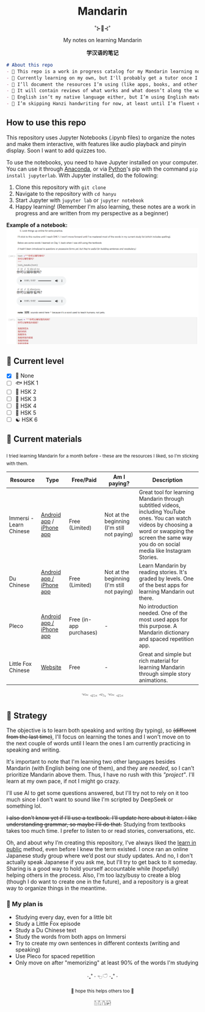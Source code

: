 <div align="center">
<h1>Mandarin</h1>

˚⊱🪷⊰˚

My notes on learning Mandarin

**学汉语的笔记**
</div>

```md
# About this repo
- 🥠 This repo is a work in progress catalog for my Mandarin learning notes.
- 🥮 Currently learning on my own, but I'll probably get a tutor once I hit intermediate level.  
- 🧧 I’ll document the resources I’m using (like apps, books, and other media)
- 🥡 It will contain reviews of what works and what doesn’t along the way.  
- 🥢 English isn’t my native language either, but I’m using English materials to practice both.
- 🐼 I’m skipping Hanzi handwriting for now, at least until I’m fluent enough to bother with it.  
```

## How to use this repo

This repository uses Jupyter Notebooks (.ipynb files) to organize the notes and make them interactive, with features like audio playback and pinyin display. Soon I want to add quizzes too.

To use the notebooks, you need to have Jupyter installed on your computer. You can use it through [Anaconda](https://www.anaconda.com/download), or via [Python](https://www.python.org/)'s pip with the command `pip install jupyterlab`. With Jupyter installed, do the following:

1. Clone this repository with `git clone`
2. Navigate to the repository with `cd hanyu`
3. Start Jupyter with `jupyter lab` or `jupyter notebook`
4. Happy learning! (Remember I'm also learning, these notes are a work in progress and are written from my perspective as a beginner)

**Example of a notebook:**
![notebook example](/assets/img/example.png)

## 🐲 Current level 
- [x] 🐌 None
- [ ] 🐟 HSK 1
- [ ] 🦉 HSK 2
- [ ] 🦚 HSK 3
- [ ] 🐅 HSK 4
- [ ] 🐉 HSK 5
- [ ] ☯️ HSK 6

## 🥮 Current materials

<sub>I tried learning Mandarin for a month before - these are the resources I liked, so I'm sticking with them.</sub>

| Resource | Type | Free/Paid | Am I paying? | Description |
| --- | --- | --- | --- | --- |
| Immersi - Learn Chinese | [Android app](https://play.google.com/store/apps/details?id=app.immersi.immersi&hl=pt_BR&pli=1) / [iPhone app](https://apps.apple.com/br/app/immersi-learn-chinese/id6501961705) | Free (Limited) | Not at the beginning (I'm still not paying) | Great tool for learning Mandarin through subtitled videos, including YouTube ones. You can watch videos by choosing a word or swapping the screen the same way you do on social media like Instagram Stories. |
| Du Chinese | [Android app / iPhone app](https://duchinese.net/) | Free (Limited) | Not at the beginning (I'm still not paying) | Learn Mandarin by reading stories. It's graded by levels. One of the best apps for learning Mandarin out there. |
| Pleco | [Android app / iPhone app](https://www.pleco.com/) | Free (in-app purchases) | - | No introduction needed. One of the most used apps for this purpose. A Mandarin dictionary and spaced repetition app. |
| Little Fox Chinese | [Website](https://chinese.littlefox.com/en) | Free | - | Great and simple but rich material for learning Mandarin through simple story animations. |

<div align=center>
𓆝 𓆟 𓆞 𓆝 𓆟
</div>

## 🥮 Strategy 

The objective is to learn both speaking and writing (by typing), so <strike>(different from the last time)</strike>, I'll focus on learning the tones and I won't move on to the next couple of words until I learn the ones I am currently practicing in speaking and writing.  

It's important to note that I'm learning two other languages besides Mandarin (with English being one of them), and they are *needed*, so I can't prioritize Mandarin above them. Thus, I have no rush with this _"project"_. I'll learn at my own pace, if not I might go crazy.  
  
I'll use AI to get some questions answered, but I'll try not to rely on it too much since I don't want to sound like I'm scripted by DeepSeek or something lol.  

<strike>I also don't know yet if I'll use a textbook. I'll update here about it later. I like understanding grammar, so maybe I'll do that.</strike> Studying from textbooks takes too much time. I prefer to listen to or read stories, conversations, etc.

Oh, and about why I’m creating this repository, I’ve always liked the [learn in public](https://www.swyx.io/learn-in-public) method, even before I knew the term existed. I once ran an online Japanese study group where we’d post our study updates. And no, I don't actually speak Japanese if you ask me, but I'll try to get back to it someday. Sharing is a good way to hold yourself accountable while (hopefully) helping others in the process. Also, I'm too lazy/busy to create a blog (though I do want to create one in the future), and a repository is a great way to organize things in the meantime.

### 🌼 My plan is  
- Studying every day, even for a little bit 
- Study a Little Fox episode
- Study a Du Chinese text
- Study the words from both apps on Immersi
- Try to create my own sentences in different contexts (writing and speaking)
- Use Pleco for spaced repetition
- Only move on after "memorizing" at least 90% of the words I'm studying

<div align=center>
‧₊˚ ⋅ 𓐐𓎩 ‧₊˚ ⋅
  
<sub>🌺 hope this helps others too 🌺</sub>

🀢🀣🀦🀤
</div>
